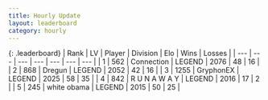 ```yaml
---
title: Hourly Update
layout: leaderboard
category: hourly
---
```


{: .leaderboard}
| Rank | LV | Player | Division | Elo | Wins | Losses |
| --- | --- | --- | --- | --- | --- | --- |
| <span data-change="0">1</span> | 562 | <span title="ID: 539711">Connection</span> | LEGEND | <span data-change="11">2076</span> | <span data-change="2">48</span> | <span data-change="0">16</span> |
| <span data-change="0">2</span> | 868 | <span title="ID: 337810">Dregun</span> | LEGEND | <span data-change="0">2052</span> | <span data-change="0">42</span> | <span data-change="0">16</span> |
| <span data-change="1">3</span> | 1255 | <span title="ID: 315148">GryphonEX</span> | LEGEND | <span data-change="0">2025</span> | <span data-change="0">58</span> | <span data-change="0">35</span> |
| <span data-change="1">4</span> | 842 | <span title="ID: 66144">R U N A W A Y</span> | LEGEND | <span data-change="0">2016</span> | <span data-change="0">17</span> | <span data-change="0">2</span> |
| <span data-change="-2">5</span> | 245 | <span title="ID: 529475">white obama</span> | LEGEND | <span data-change="-13">2015</span> | <span data-change="0">50</span> | <span data-change="1">25</span> |